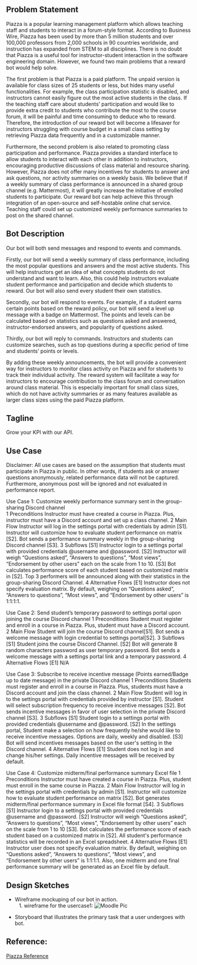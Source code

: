## Problem Statement

Piazza is a popular learning management platform which allows teaching staff and students to interact in a forum-style format. According to Business Wire, Piazza has been used by more than 5 million students and over 100,000 professors from 2,000 schools in 90 countries worldwide, and instruction has expanded from STEM to all disciplines. There is no doubt that Piazza is a useful tool for instructor-student interaction in the software engineering domain. However, we found two main problems that a reward bot would help solve.

The first problem is that Piazza is a paid platform. The unpaid version is available for class sizes of 25 students or less, but hides many useful functionalities. For example, the class participation statistic is disabled, and instructors cannot easily figure out the most active students in the class. If the teaching staff care about students’ participation and would like to provide extra credit to students who contribute the most to the course forum, it will be painful and time consuming to deduce who to reward. Therefore, the introduction of our reward bot will become a lifesaver for instructors struggling with course budget in a small class setting by retrieving Piazza data frequently and in a customizable manner.

Furthermore, the second problem is also related to promoting class participation and performance. Piazza provides a standard interface to allow students to interact with each other in addition to instructors, encouraging productive discussions of class material and resource sharing. However, Piazza does not offer many incentives for students to answer and ask questions, nor activity summaries on a weekly basis. We believe that if a weekly summary of class performance is announced in a shared group channel (e.g. Mattermost), it will greatly increase the initiative of enrolled students to participate. Our reward bot can help achieve this through integration of an open-source and self-hostable online chat service. Teaching staff could set up customized weekly performance summaries to post on the shared channel. 

## Bot Description

Our bot will both send messages and respond to events and commands. 

Firstly, our bot will send a weekly summary of class performance, including the most popular questions and answers and the most active students. This will help instructors get an idea of what concepts students do not understand and want to learn. Also, this could help instructors evaluate student performance and participation and decide which students to reward. Our bot will also send every student their own statistics.

Secondly, our bot will respond to events. For example, if a student earns certain points based on the reward policy, our bot will send a level up message with a badge on Mattermost. The points and levels can be calculated based on statistics such as questions asked and answered, instructor-endorsed answers, and popularity of questions asked.

Thirdly, our bot will reply to commands. Instructors and students can customize searches, such as top questions during a specific period of time and students’ points or levels.

By adding these weekly announcements, the bot will provide a convenient way for instructors to monitor class activity on Piazza and for students to track their individual activity. The reward system will facilitate a way for instructors to encourage contribution to the class forum and conversation around class material. This is especially important for small class sizes, which do not have activity summaries or as many features available as larger class sizes using the paid Piazza platform.

## Tagline

Grow your KPI with our API.

## Use Case

Disclaimer: All use cases are based on the assumption that students must participate in Piazza in public. In other words, if students ask or answer questions anonymously, related performance data will not be captured. Furthermore, anonymous post will be ignored and not evaluated in performance report.

Use Case 1: Customize weekly performance summary sent in the group-sharing Discord channel  
1 Preconditions
   Instructor must have created a course in Piazza. Plus, instructor must have a Discord account and set up a class channel.
2 Main Flow
   Instructor will log in the settings portal with credentials by admin [S1]. Instructor will customize how to evaluate student performance on matrix [S2]. Bot sends a performance summary weekly in the group-sharing Discord channel [S3].
3 Subflows
  [S1] Instructor login to a settings portal with provided credentials @username and @password.
  [S2] Instructor will weigh “Questions asked”, “Answers to questions”, “Most views”, “Endorsement by other users” each on the scale from 1 to 10. 
  [S3] Bot calculates performance score of each student based on customized matrix in [S2]. Top 3 performers will be announced along with their statistics in the group-sharing Discord Channel. 
4 Alternative Flows
  [E1] Instructor does not specify evaluation matrix. By default, weighing on “Questions asked”, “Answers to questions”, “Most views”,  and “Endorsement by other users” is 1:1:1:1.

 Use Case 2: Send student’s temporary password to settings portal upon joining the course Discord channel
1 Preconditions
   Student must register and enroll in a course in Piazza. Plus, student must have a Discord account.
2 Main Flow
   Student will join the course Discord channel[S1]. Bot sends a welcome message with login credential to settings portal[S2].
3 Subflows
  [S1] Student joins the course Discord Channel.
  [S2] Bot will generate 8 random characters password as user temporary password. Bot sends a welcome message with a settings portal link and a temporary password. 
4 Alternative Flows
  [E1] N/A

Use Case 3: Subscribe to receive incentive message (Points earned/Badge up to date message) in the private Discord channel
1 Preconditions
   Students must register and enroll in a course in Piazza. Plus, students must have a Discord account and join the class channel.
2 Main Flow
   Student will log in to the settings portal with credentials provided by instructor [S1]. Student will select subscription frequency to receive incentive messages [S2]. Bot sends incentive messages in favor of user selection in the private Discord channel [S3].
3 Subflows
  [S1] Student login to a settings portal with provided credentials @username and @password.
  [S2] In the settings portal, Student make a selection on how frequently he/she would like to receive incentive messages. Options are daily, weekly and disabled.
  [S3] Bot will send incentives messages based on the user's setting in the Discord channel.
4 Alternative Flows
  [E1] Student does not log in and change his/her settings. Daily incentive messages will be received by default. 

Use Case 4: Customize midterm/final performance summary Excel file
1 Preconditions
   Instructor must have created a course in Piazza. Plus, student must enroll in the same course in Piazza.
2 Main Flow
   Instructor will log in the settings portal with credentials by admin [S1]. Instructor will customize how to evaluate student performance on matrix [S2]. Bot generates midterm/final performance summary in Excel file format [S4].
3 Subflows
  [S1] Instructor login to a settings portal with provided credentials @username and @password.
  [S2] Instructor will weigh “Questions asked”, “Answers to questions”, “Most views”, “Endorsement by other users” each on the scale from 1 to 10 [S3]. Bot calculates the performance score of each student based on a customized matrix in [S2]. All student's performance statistics will be recorded in an Excel spreadsheet.
4 Alternative Flows
  [E1] Instructor user does not specify evaluation matrix. By default, weighing on “Questions asked”, “Answers to questions”, “Most views”,  and “Endorsement by other users” is 1:1:1:1. Also, one midterm and one final performance summary will be generated as an Excel file by default.  
  
 
## Design Sketches  
- Wireframe mockuping of our bot in action.  
&ensp; 1. wireframe for the usercase1:
![Moodle Pic](https://github.ncsu.edu/kgao2/HW0-510/blob/main/Screenshots/Moodle%20Pic.png) 

- Storyboard that illustrates the primary task that a user undergoes with bot.  


## Reference: 
[Piazza Reference](https://www.businesswire.com/news/home/20210126005439/en/Leading-Colleges-and-Universities-Across-the-U.S.-Select-the-Piazza-QA-Platform-for-Enhanced-Virtual-Learning-Experiences#:~:text=Piazza%20has%20been%20used%20by,license%2C%20visit%20our%20license%20page)
